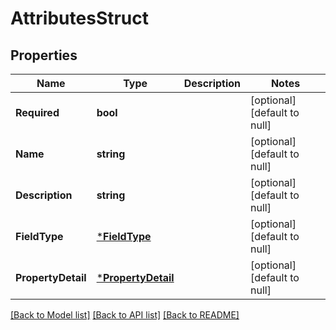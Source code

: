 # AttributesStruct

## Properties
Name | Type | Description | Notes
------------ | ------------- | ------------- | -------------
**Required** | **bool** |  | [optional] [default to null]
**Name** | **string** |  | [optional] [default to null]
**Description** | **string** |  | [optional] [default to null]
**FieldType** | [***FieldType**](FieldType.md) |  | [optional] [default to null]
**PropertyDetail** | [***PropertyDetail**](property_detail.md) |  | [optional] [default to null]

[[Back to Model list]](../README.md#documentation-for-models) [[Back to API list]](../README.md#documentation-for-api-endpoints) [[Back to README]](../README.md)


